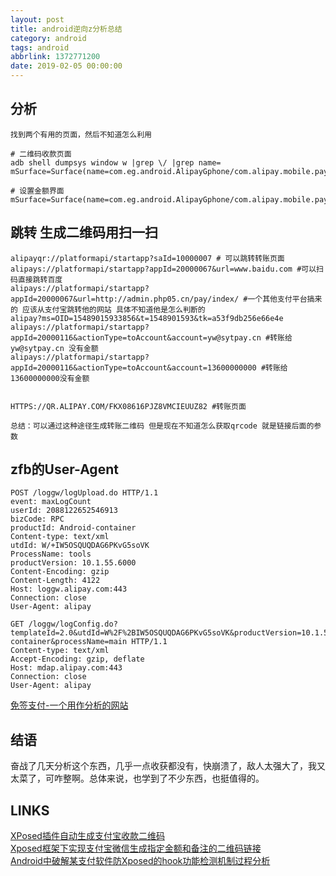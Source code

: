 ```yaml
---
layout: post
title: android逆向z分析总结
category: android
tags: android
abbrlink: 1372771200
date: 2019-02-05 00:00:00
---
```


## 分析
	
	找到两个有用的页面，然后不知道怎么利用

	# 二维码收款页面
	adb shell dumpsys window w |grep \/ |grep name=
	mSurface=Surface(name=com.eg.android.AlipayGphone/com.alipay.mobile.payee.ui.PayeeQRActivity)

	# 设置金额界面
	mSurface=Surface(name=com.eg.android.AlipayGphone/com.alipay.mobile.payee.ui.PayeeQRSetMoneyActivity)


## 跳转 生成二维码用扫一扫

	alipayqr://platformapi/startapp?saId=10000007 # 可以跳转转账页面
	alipays://platformapi/startapp?appId=20000067&url=www.baidu.com #可以扫码直接跳转百度
	alipays://platformapi/startapp?appId=20000067&url=http://admin.php05.cn/pay/index/ #一个其他支付平台搞来的 应该从支付宝跳转他的网站 具体不知道他是怎么判断的
	alipay?ms=OID=15489015933856&t=1548901593&tk=a53f9db256e66e4e 
	alipays://platformapi/startapp?appId=20000116&actionType=toAccount&account=yw@sytpay.cn #转账给yw@sytpay.cn 没有金额
	alipays://platformapi/startapp?appId=20000116&actionType=toAccount&account=13600000000 #转账给13600000000没有金额


	HTTPS://QR.ALIPAY.COM/FKX08616PJZ8VMCIEUUZ82 #转账页面

	总结：可以通过这种途径生成转账二维码 但是现在不知道怎么获取qrcode 就是链接后面的参数

## zfb的User-Agent

	POST /loggw/logUpload.do HTTP/1.1
	event: maxLogCount
	userId: 2088122652546913
	bizCode: RPC
	productId: Android-container
	Content-type: text/xml
	utdId: W/+IW5OSQUQDAG6PKvG5soVK
	ProcessName: tools
	productVersion: 10.1.55.6000
	Content-Encoding: gzip
	Content-Length: 4122
	Host: loggw.alipay.com:443
	Connection: close
	User-Agent: alipay

	GET /loggw/logConfig.do?templateId=2.0&utdId=W%2F%2BIW5OSQUQDAG6PKvG5soVK&productVersion=10.1.55.6000&actionType=mdapupload&userId=2088122652546913&productId=Android-container&processName=main HTTP/1.1
	Content-type: text/xml
	Accept-Encoding: gzip, deflate
	Host: mdap.alipay.com:443
	Connection: close
	User-Agent: alipay


[免签支付-一个用作分析的网站](http://admin.php05.cn/pay)  

## 结语

奋战了几天分析这个东西，几乎一点收获都没有，快崩溃了，敌人太强大了，我又太菜了，可咋整啊。总体来说，也学到了不少东西，也挺值得的。  

## LINKS
[XPosed插件自动生成支付宝收款二维码](https://www.52pojie.cn/thread-821871-1-1.html)  
[Xposed框架下实现支付宝微信生成指定金额和备注的二维码链接](https://blog.csdn.net/qq693411/article/details/83578847)  
[Android中破解某支付软件防Xposed的hook功能检测机制过程分析](https://www.52pojie.cn/thread-739521-1-1.html)  